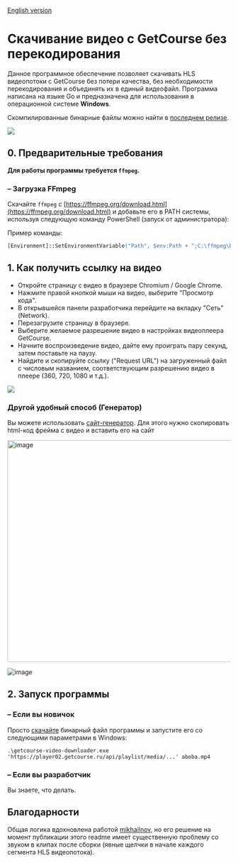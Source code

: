 [English version](readme-en.md)

# Скачивание видео с GetCourse без перекодирования

Данное программное обеспечение позволяет скачивать HLS видеопотоки с GetCourse без потери качества, без необходимости перекодирования и объединять их в единый видеофайл. Программа написана на языке Go и предназначена для использования в операционной системе **Windows**.

Скомпилированные бинарные файлы можно найти в [последнем релизе](https://github.com/SijyKijy/getcourse-video-downloader/releases/latest).

![](img/pic01.png)

## 0. Предварительные требования

**Для работы программы требуется `ffmpeg`.**

### – Загрузка FFmpeg

Скачайте `ffmpeg` с [https://ffmpeg.org/download.html](https://ffmpeg.org/download.html) и добавьте его в PATH системы, используя следующую команду PowerShell (запуск от администратора):

Пример команды:
```ps
[Environment]::SetEnvironmentVariable("Path", $env:Path + ";C:\ffmpeg\bin", "Machine")
```

## 1. Как получить ссылку на видео

* Откройте страницу с видео в браузере Chromium / Google Chrome.
* Нажмите правой кнопкой мыши на видео, выберите "Просмотр кода".
* В открывшейся панели разработчика перейдите на вкладку "Сеть" (Network).
* Перезагрузите страницу в браузере.
* Выберите желаемое разрешение видео в настройках видеоплеера GetCourse.
* Начните воспроизведение видео, дайте ему проиграть пару секунд, затем поставьте на паузу.
* Найдите и скопируйте ссылку ("Request URL") на загруженный файл с числовым названием, соответствующим разрешению видео в плеере (360, 720, 1080 и т.д.).

![](img/pic02.png)

### Другой удобный способ (Генератор)
Вы можете использовать [сайт-генератор](https://sijykijy.github.io/getcourse-video-downloader-win/website/).
Для этого нужно скопировать html-код фрейма с видео и вставить его на сайт

<img width="658" height="500" alt="image" src="https://github.com/user-attachments/assets/5dfd6163-314a-4ac3-a531-ebeed7f99c8d" />

![image](https://github.com/user-attachments/assets/80a1024a-0f4b-47c3-abd5-8b148d1ed847)

## 2. Запуск программы

### – Если вы новичок

Просто [скачайте](https://github.com/SijyKijy/getcourse-video-downloader/releases/latest) бинарный файл программы и запустите его со следующими параметрами в Windows:

`.\getcourse-video-downloader.exe 'https://player02.getcourse.ru/api/playlist/media/...' aboba.mp4`

### – Если вы разработчик

Вы знаете, что делать.

## Благодарности

Общая логика вдохновлена работой [mikhailnov](https://github.com/mikhailnov/getcourse-video-downloader), но его решение на момент публикации этого readme имеет существенную проблему со звуком в клипах после сборки (явные щелчки в начале каждого сегмента HLS видеопотока).
